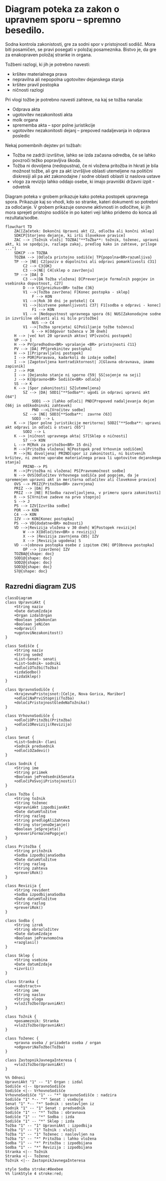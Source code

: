 # Diagram poteka za zakon o upravnem sporu – spremno besedilo.

Sodna kontrola zakonistosti, gre za sodni spor v pristojnosti sodišč. Mora biti posamičen, se pravi posegati v položaj posameznika. Bistvo je, da gre za enakopraven položaj stranke in organa.

Tožbeni razlogi, ki jih je potrebno navesti:
- kršitev materialnega prava
- nepravilna ali nepopolna ugotovitev dejanskega stanja
- kršitev pravil postopka
- ničnosti razlogi

Pri vlogi tožbe je potrebno navesti zahteve, na kaj se tožba nanaša:
- Odprava akta
- ugotovitev nezakonitosti akta
- molk organa
- sprememba akta – spor polne juristikcije
- ugotovitev nezakonitosti dejanj – prepoved nadaljevanja in odprava posledic

Nekaj pomembnih dejstev pri tožbah:
- Tožba ne zadrži izvršitve, lahko se izda začasna odredba, če se lahko povzroči težko popravljiva škoda.
- Tožba ni dovoljena (nedopustna), če ni vložena pritožba in hkrati je bila možnost tožbe, ali gre za akt izvršljive oblasti utemeljene na politični diskresiji ali pa akt zakonodajne / sodne oblasti oblasti iz naslova ustave
- vlogo za revizijo lahko oddajo osebe, ki imajo pravniški državni izpit - odvetnik

Diagram poteka v grobem prikazuje kako poteka postopek upravnega spora. Prikazuje kaj so vhodi, kdo so stranke, kateri dokumenti so potrebni za odločanje. V grobem prikazuje osnovne aktivnosti in odločitve, ki jih mora sprejeti pristojno sodišče in po kateri veji lahko pridemo do konca ali rezultata/sodbe.

```mermaid
flowchart TD
    ZAC[Začetek: Dokončni Upravni akt č2, odločba ali končni sklep]
    SDKCP[Storjeno dejanje, ki irši šlovekove pravice]
    ZAC --> |Tožnik vloži| TOZBA["**ToŽba**: tožnik, toženec, upravni akt, ki se spodpija, razlaga zakaj, predlog kako in zahteve, priloge ..."]
    SDKCP --> TOZBA
    TOZBA --> |Odloča pristojno sodišče| TP{popolna<BR>razumljiva}
    TP --> |NE| C2[poziv o dopolnitvi ali odpravi pomanklivosti č31]
        C2 --> C3{OK}
        C3 -->|NE| C4[sklep o zavrženju]
    TP --> |DA| D
        C3 -->|DA Tožba vložena| D[Preverjanje formalnih pogojev in vsebinska dopustnost, č27]
        D --> V1{preizkus<BR> tožbe č36}
        V1 -->|Tožba zavržena| F[Konec postopka - sklep]
            F --> KON
        V1 -->|Rok 30 dni je potekel| C4            
        V1 -->|bistvene pomanljivosti č37| F1[sodba o odpravi - konec]
            F1 --> KON
        V1 --> |Nedopustnost upravnega spora č6| NUS[Zakonodajne sodne in izvršilne oblasti ali ni bilo pritožbe]
            NUS --> C4
        V1 -->|Tožba sprejeta| G[Pošiljanje tožbe tožencu]
            G --> H[Odgovor toženca v 30 dneh]
    H --> |več kot 20 upravnih aktov| VP[vzočni postopek]
    VP --> I
    H --> PV{predhodno<BR> vprašanje <BR> pristojnosti č11}
    PV --> |DA| PP[prekinitev postopka]
    H --> I[Pripravljalni postopek]
    I --> POR[Poravava, kadarkoli do izdaje sodbe]
    I --> |Zagotovljena kontradiktornost| J[Glavna obravnava, imamo zapisnik]
    J --> POR
    I --> |Dejansko stanje ni sporno č59| SS[sojenje na seji]
    J --> K{Upravno<BR> Sodišče<BR> odloča}
    SS --> K
    K --> |Spor zakonitosti| SZ{utemeljena}
        SZ --> |DA| SOD1["**Sodba**: ugodi in odpravi upravni akt č64"]
            SOD1 --> |lahko odloči| PND[Prepoved nadaljevanja dejan č66j in odškodninski zahtevek]
            PND -->L[Vročitev sodbe]
        SZ --> |NE| SOD3[**Sodba**:  zavrne č63]
            SOD3 --> L
    K --> |Spor polne juristikcije meritorno| SOD2["**Sodba**: upravni akt odpravi in odloči o stvari č65"]
        SOD2 --> L
    K --> |ničnost upravnega akta| S7[Sklep o ničnosti]
        S7 --> KON
    L --> M{Rok za pritožbo<BR> 15 dni}
    M -->|Pritožba vložena| N[Postopek pred Vrhovnim sodiščem]
    M -->|Ni dovoljena| PRIND[spor iz zakonitosti, ni bistvenih kršitev, ni zmotne uporabe materialnega prava li ugotovitve dejanskega stanja]
        PRIND--> PS
    M -->|Pritožba ni vložena| PS[Pravnomočnost sodbe]
    N --> OVS[Odločitev Vrhovnega sodišča pod pogojem, da je spremenjen upravni akt in meritorna odločitev ali človekove pravice]
    OVS --> PRIZ{Pritožba<BR> zavrnjena}
    PRIZ --> |DA| PS
    PRIZ --> |NE| R[Sodba razveljavljena, v primeru spora zakonitosti]
    R --> S[Vrnitve zadeve na prvo stopnjo]
    S --> J
    PS --> IZV[Izvršba sodbe]
    POR --> KON
    C4 --> KON
    IZV --> KON[Konec postopka]
    PS --> VD{dodatne<BR> možnosti}
    VD -->|Revizija vložena v 30 dneh| W[Postopek revizije]
        W --> X{Odločitev<BR> o reviziji}
        X --> |Revizija zavrnjena č85| IZV
        X --> |Revizija ugodena| S
    VD -->|obnova postopka osebe z izpitom č96| OP[Obnova postopka]
        OP --> |zavrženo| IZV
    TOZBA@{shape: doc}
    SOD1@{shape: doc}
    SOD2@{shape: doc}
    SOD3@{shape: doc}
    S7@{shape: doc}
```
## Razredni diagram ZUS
    
```mermaid  
classDiagram
class UpravniAkt {
    +String naziv
    +Date datumIzdaje
    +Organ izdalOrgan
    +Boolean jeDokončan
    +Boolean jeNičen
    +odpravi()
    +ugotoviNezakonitost()
}

class Sodišče {
    +String naziv
    +String sedež
    +List~Senat~ senati
    +List~Sodnik~ sodniki
    +odločiOTožbi(Tožba)
    +izdaSodbo()
    +izdaSklep()
}

class UpravnoSodišče {
    +krajevnaPristojsnot:[Celje, Nova Gorica, Maribor]
    +odločiNaPrviStopnji(Tožba)
    +določiPristojnostGledeNaTožnika()
}

class VrhovnoSodišče {
    +odločiOPritožbi(Pritožba)
    +odločiOReviziji(Revizija)
}

class Senat {
    +List~Sodnik~ člani
    +Sodnik predsednik
    +odločiOZadevi()
}

class Sodnik {
    +String ime
    +String priimek
    +Boolean jePredsednikSenata
    +odločiPoSvojiPristojnosti()
}

class Tožba {
    +String tožnik
    +String toženec
    +UpravniAkt izpodbijanAkt
    +Date datumVložitve
    +String razlog
    +String predlogAliZahteva
    +String storjenoDejanje()
    +Boolean jeSprejeta()
    +preveriFormalnePogoje()
}

class Pritožba {
    +String pritožnik
    +Sodba izpodbijanaSodba
    +Date datumVložitve
    +String razlog
    +String zahteva
    +preveriRok()
}

class Revizija {
    +String revident
    +Sodba izpodbijanaSodba
    +Date datumVložitve
    +String razlog
    +preveriRok()
}

class Sodba {
    +String izrek
    +String obrazložitev
    +Date datumIzdaje
    +Boolean jePravnomočna
    +razglasi()
}

class Sklep {
    +String vsebina
    +Date datumIzdaje
    +izvrši()
}

class Stranka {
    <<abstract>>
    +String ime
    +String naslov
    +String vloga
    +vložiTožbo(UpravniAkt)
}

class Tožnik {
    +posameznik: Stranka
    +vložiTožbo(UpravniAkt)
}

class Toženec {
    +pravna oseba / prizadeta oseba / organ
    +odgovoriNaTožbo(Tožba)
}

class ZastopnikJavnegaInteresa {
    +vložiTožbo(UpravniAkt)
}

%% Odnosi
UpravniAkt "1" -- "1" Organ : izdal
Sodišče <|-- UpravnoSodišče
Sodišče <|-- VrhovnoSodišče
VrhovnoSodišče "1" -- "*" UpravnoSodišče : nadzira
Sodišče "1" *-- "*" Senat : vsebuje
Senat "1" *-- "*" Sodnik : sestavljen iz
Sodnik "1" -- "1" Senat : predsednik
Sodišče "1" -- "*" Tožba : obravnava
Sodišče "1" -- "*" Sodba : izda
Sodišče "1" -- "*" Sklep : izda
Tožba "1" -- "1" UpravniAkt : izpodbija
Tožba "1" -- "1" Tožnik : vložil
Tožba "1" -- "1" Toženec : naslovljen na
Tožba "1" -- "*" Pritožba : lahko vložena
Sodba "1" -- "*" Pritožba : izpodbijana
Sodba "1" -- "*" Revizija : izpodbijana
Stranka <|-- Tožnik
Stranka <|-- Toženec
Tožnik <|-- ZastopnikJavnegaInteresa

style Sodba stroke:#8eebee
%% linkStyle 4 stroke:red;
```
